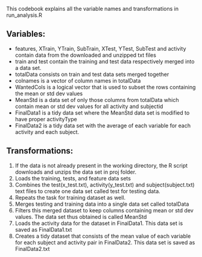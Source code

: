 This codebook explains all the variable names and transformations in run_analysis.R
## Variables:
* features, XTrain, YTrain, SubTrain, XTest, YTest, SubTest and activity contain data from the downloaded and unzipped txt files
* train and test contain the training and test data respectively merged into a data set.
* totalData consists on train and test data sets merged together
* colnames is a vector of column names in totalData 
* WantedCols is a logical vector that is used to subset the rows containing the mean or std dev values
* MeanStd is a data set of only those columns from totalData which contain mean or std dev values for all activity and subjectid
* FinalData1 is a tidy data set where the MeanStd data set is modified to have proper activityType
* FinalData2 is a tidy data set with the average of each variable for each activity and each subject.


## Transformations:
1. If the data is not already present in the working directory, the R script downloads and unzips the data set in proj folder.
2. Loads the training, tests, and feature data sets
3. Combines the test(x_test.txt), activity(y_test.txt) and subject(subject.txt) text files to create one data set called test for testing data. 
4. Repeats the task for training dataset as well.
5. Merges testing and training data into a single data set called totalData
6. Filters this merged dataset to keep columns containing mean or std dev values. The data set thus obtained is called MeanStd
7. Loads the activity data for the dataset in FinalData1. This data set is saved as FinalData1.txt
8. Creates a tidy dataset that consists of the mean value of each variable for each subject and activity pair in FinalData2. This data set is saved as FinalData2.txt
